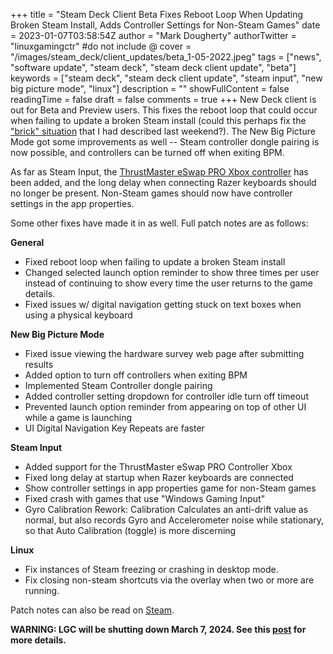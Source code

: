+++
title = "Steam Deck Client Beta Fixes Reboot Loop When Updating Broken Steam Install, Adds Controller Settings for Non-Steam Games"
date = 2023-01-07T03:58:54Z
author = "Mark Dougherty"
authorTwitter = "linuxgamingctr" #do not include @
cover = "/images/steam_deck/client_updates/beta_1-05-2022.jpeg"
tags = ["news", "software update", "steam deck", "steam deck client update", "beta"]
keywords = ["steam deck", "steam deck client update", "steam input", "new big picture mode", "linux"]
description = ""
showFullContent = false
readingTime = false
draft = false
comments = true
+++
New Deck client is out for Beta and Preview users. This fixes the reboot loop that could occur when failing to update a broken Steam install (could this perhaps fix the ["brick" situation](https://linuxgamingcentral.com/posts/your-deck-could-be-a-walking-brick-without-internet/) that I had described last weekend?). The New Big Picture Mode got some improvements as well -- Steam controller dongle pairing is now possible, and controllers can be turned off when exiting BPM.

As far as Steam Input, the [ThrustMaster eSwap PRO Xbox controller](https://www.thrustmaster.com/products/eswap-s-pro-controller/) has been added, and the long delay when connecting Razer keyboards should no longer be present. Non-Steam games should now have controller settings in the app properties.

Some other fixes have made it in as well. Full patch notes are as follows:

**General**
- Fixed reboot loop when failing to update a broken Steam install
- Changed selected launch option reminder to show three times per user instead of continuing to show every time the user returns to the game details.
- Fixed issues w/ digital navigation getting stuck on text boxes when using a physical keyboard

**New Big Picture Mode**
- Fixed issue viewing the hardware survey web page after submitting results
- Added option to turn off controllers when exiting BPM
- Implemented Steam Controller dongle pairing
- Added controller setting dropdown for controller idle turn off timeout
- Prevented launch option reminder from appearing on top of other UI while a game is launching
- UI Digital Navigation Key Repeats are faster

**Steam Input**
- Added support for the ThrustMaster eSwap PRO Controller Xbox
- Fixed long delay at startup when Razer keyboards are connected
- Show controller settings in app properties game for non-Steam games
- Fixed crash with games that use "Windows Gaming Input"
- Gyro Calibration Rework: Calibration Calculates an anti-drift value as normal, but also records Gyro and Accelerometer noise while stationary, so that Auto Calibration (toggle) is more discerning

**Linux**
- Fix instances of Steam freezing or crashing in desktop mode.
- Fix closing non-steam shortcuts via the overlay when two or more are running.

Patch notes can also be read on [Steam](https://steamcommunity.com/games/1675200/announcements/detail/3646258449571615798).

**WARNING: LGC will be shutting down March 7, 2024. See this [post](https://linuxgamingcentral.com/posts/the-end-of-lgc/) for more details.**
